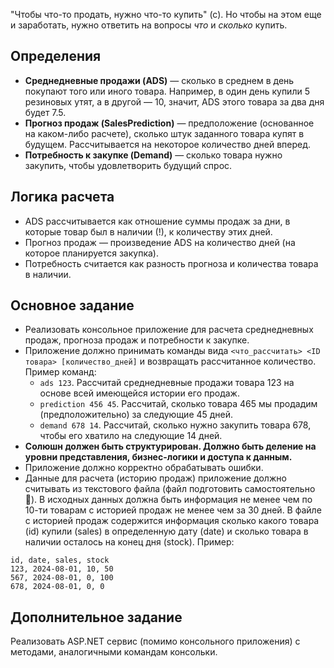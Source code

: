 "Чтобы что-то продать, нужно что-то купить" (с). Но чтобы на этом еще и заработать, нужно ответить на вопросы *что* и *сколько* купить.

## Определения 

- **Среднедневные продажи (ADS)** — сколько в среднем в день покупают того или иного товара. Например, в один день купили 5 резиновых утят, а в другой — 10, значит, ADS этого товара за два дня будет 7.5.
- **Прогноз продаж (SalesPrediction)** — предположение (основанное на каком-либо расчете), сколько штук заданного товара купят в будущем. Рассчитывается на некоторое количество дней вперед.
- **Потребность к закупке (Demand)** — сколько товара нужно закупить, чтобы удовлетворить будущий спрос.

## Логика расчета

- ADS расcчитывается как отношение суммы продаж за дни, в которые товар был в наличии (!), к количеству этих дней.
- Прогноз продаж — произведение ADS на количество дней (на которое планируется закупка).
- Потребность считается как разность прогноза и количества товара в наличии.

## Основное задание

- Реализовать консольное приложение для расчета среднедневных продаж, прогноза продаж и потребности к закупке.
- Приложение должно принимать команды вида `<что_рассчитать> <ID товара> [количество_дней]` и возвращать рассчитанное количество. Пример команд: 
  - `ads 123`. Раcсчитай среднедневные продажи товара 123 на основе всей имеющейся истории его продаж.
  - `prediction 456 45`. Раcсчитай, сколько товара 465 мы продадим (предположительно) за следующие 45 дней.
  - `demand 678 14`. Раcсчитай, сколько нужно закупить товара 678, чтобы его хватило на следующие 14 дней.
- **Солюшн должен быть структурирован. Должно быть деление на уровни представления, бизнес-логики и доступа к данным.**
- Приложение должно корректно обрабатывать ошибки. 
- Данные для расчета (историю продаж) приложение должно считывать из текстового файла (файл подготовить самостоятельно 🙂). В исходных данных должна быть информация не менее чем по 10-ти товарам с историей продаж не менее чем за 30 дней.
В файле с историей продаж содержится информация сколько какого товара (id) купили (sales) в определенную дату (date) и сколько товара в наличии осталось на конец дня (stock). Пример:

```
id, date, sales, stock
123, 2024-08-01, 10, 50
567, 2024-08-01, 0, 100
678, 2024-08-01, 0, 0
```

## Дополнительное задание
Реализовать ASP.NET сервис (помимо консольного приложения) с методами, аналогичными командам консольки.


